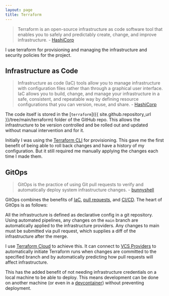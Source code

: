 ```yaml
---
layout: page
title: Terraform
---
```


> Terraform is an open-source infrastructure as code software tool that enables you to safely and predictably create, change, and improve infrastructure. - [HashiCorp](https://www.terraform.io/)

I use terraform for provisioning and managing the infrastructure and security policies for the project.

## Infrastructure as Code

> Infrastructure as code (IaC) tools allow you to manage infrastructure with configuration files rather than through a graphical user interface. IaC allows you to build, change, and manage your infrastructure in a safe, consistent, and repeatable way by defining resource configurations that you can version, reuse, and share. - [HashiCorp](https://developer.hashicorp.com/terraform/tutorials/aws-get-started/infrastructure-as-code)

The code itself is stored in the [`terraform`]({{ site.github.repository_url }}/tree/main/terraform) folder of the GitHub repo. This allows the infrastructure to be version controlled and be rolled out and updated without manual intervention and for it.

Initially I was using the [Terraform CLI](https://developer.hashicorp.com/terraform/cli) for provisioning. This gave me the first benefit of being able to roll back changes and have a history of my configuration. But it still required me manually applying the changes each time I made them.

## GitOps

> GitOps is the practice of using Git pull requests to verify and automatically deploy system infrastructure changes. - [bunnyshell](https://www.bunnyshell.com/blog/gitops-vs-devops)

GitOps combines the benefits of [IaC](#infrastructure-as-code), [pull requests](../vcs.md), and [CI/CD](../devops/ci-cd.md). The heart of GitOps is as follows:

All the infrastructure is defined as declarative config in a git repository. Using automated pipelines, any changes on the `main` branch are automatically applied to the infrastructure providers. Any changes to main must be submitted via pull request, which supplies a diff of the infrastructure after the merge.

I use [Terraform Cloud](https://developer.hashicorp.com/terraform/cloud-docs) to achieve this. It can connect to [VCS Providers](https://developer.hashicorp.com/terraform/cloud-docs/vcs) to automatically initiate Terraform runs when changes are committed to the specified branch and by automatically predicting how pull requests will affect infrastructure.

This has the added benefit of not needing infrastructure credentials on a local machine to be able to deploy. This means development can be done on another machine (or even in a [devcontainer](../development/devcontainers.md)) without preventing deployment.
